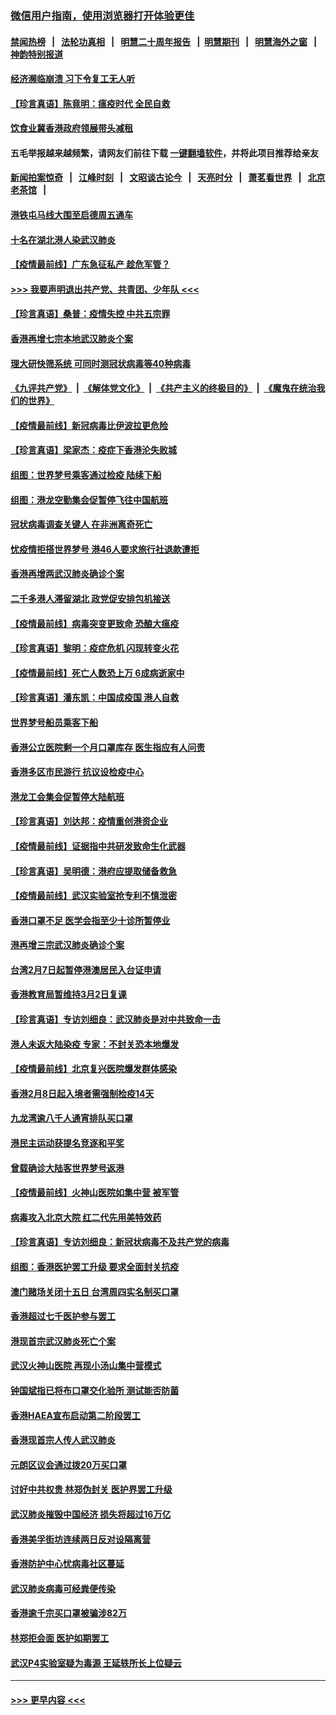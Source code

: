 ### [微信用户指南，使用浏览器打开体验更佳](https://github.com/gfw-breaker/banned-news1/blob/master/indexes/wechat-guide.md?t=0)
#### [禁闻热榜](热点新闻.md?t=0)  &nbsp;&nbsp;|&nbsp;&nbsp; [法轮功真相](https://github.com/gfw-breaker/truth/blob/master/README.md?t=0) &nbsp;&nbsp;|&nbsp;&nbsp; [明慧二十周年报告](https://github.com/gfw-breaker/mh-reports/blob/master/README.md?t=0) &nbsp;&nbsp;|&nbsp;&nbsp;[明慧期刊](https://github.com/gfw-breaker/mh-qikan) &nbsp;&nbsp;|&nbsp;&nbsp; [明慧海外之窗](https://github.com/gfw-breaker/mh-news/blob/master/README.md?t=0) &nbsp;&nbsp;|&nbsp;&nbsp; [神韵特别报道](https://github.com/gfw-breaker/mh-news/blob/master/shenyun.md?t=0)
#### [经济濒临崩溃 习下令复工无人听](../pages/nsc415/n11867269.md?t=02140622) 
#### [【珍言真语】陈竟明：瘟疫时代 全民自救](../pages/nsc415/n11866765.md?t=02140622) 
#### [饮食业冀香港政府领展带头减租](../pages/nsc415/n11864876.md?t=02140622) 
#### 五毛举报越来越频繁，请网友们前往下载 [一键翻墙软件](https://github.com/gfw-breaker/ssr-accounts)，并将此项目推荐给亲友
#### [新闻拍案惊奇](https://github.com/gfw-breaker/banned-news1/blob/master/pages/link4.md) &nbsp;&nbsp;|&nbsp;&nbsp; [江峰时刻](https://github.com/gfw-breaker/banned-news1/blob/master/pages/link4.md) &nbsp;&nbsp;|&nbsp;&nbsp; [文昭谈古论今](https://github.com/gfw-breaker/banned-news1/blob/master/pages/link4.md) &nbsp;&nbsp;|&nbsp;&nbsp; [天亮时分](https://github.com/gfw-breaker/banned-news1/blob/master/pages/link4.md) &nbsp;&nbsp;|&nbsp;&nbsp; [萧茗看世界](https://github.com/gfw-breaker/banned-news1/blob/master/pages/link4.md) &nbsp;&nbsp;|&nbsp;&nbsp; [北京老茶馆](https://github.com/gfw-breaker/banned-news1/blob/master/pages/link4.md) &nbsp;&nbsp;|&nbsp;&nbsp; 
#### [港铁屯马线大围至启德周五通车](../pages/nsc415/n11864842.md?t=02140622) 
#### [十名在湖北港人染武汉肺炎](../pages/nsc415/n11864807.md?t=02140622) 
#### [【疫情最前线】广东急征私产 趁危军管？](../pages/nsc415/n11864205.md?t=02140622) 
#### [>>> 我要声明退出共产党、共青团、少年队 <<<](https://github.com/begood0513/goodnews/blob/master/quit/letter.md) 
#### [【珍言真语】桑普：疫情失控 中共五宗罪](../pages/nsc415/n11864157.md?t=02140622) 
#### [香港再增七宗本地武汉肺炎个案](../pages/nsc415/n11862405.md?t=02140622) 
#### [理大研快筛系统 可同时测冠状病毒等40种病毒](../pages/nsc415/n11862376.md?t=02140622) 
#### [《九评共产党》](https://github.com/begood0513/9ping.md/blob/master/README.md) &nbsp;|&nbsp; [《解体党文化》](../../../../jtdwh.md/blob/master/README.md)  &nbsp;|&nbsp; [《共产主义的终极目的》](../../../../gczydzjmd.md/blob/master/README.md) &nbsp;|&nbsp; [《魔鬼在统治我们的世界》](../../../../mgztzwmdsj.md/blob/master/README.md) 
#### [【疫情最前线】新冠病毒比伊波拉更危险](../pages/nsc415/n11862199.md?t=02140622) 
#### [【珍言真语】梁家杰：疫症下香港沦失败城](../pages/nsc415/n11861588.md?t=02140622) 
#### [组图：世界梦号乘客通过检疫 陆续下船](../pages/nsc415/n11858302.md?t=02140622) 
#### [组图：港龙空勤集会促暂停飞往中国航班](../pages/nsc415/n11858190.md?t=02140622) 
#### [冠状病毒调查关键人 在非洲离奇死亡](../pages/nsc415/n11859798.md?t=02140622) 
#### [忧疫情拒搭世界梦号 港46人要求旅行社退款遭拒](../pages/nsc415/n11859849.md?t=02140622) 
#### [香港再增两武汉肺炎确诊个案](../pages/nsc415/n11859833.md?t=02140622) 
#### [二千多港人滞留湖北 政党促安排包机接送](../pages/nsc415/n11859831.md?t=02140622) 
#### [【疫情最前线】病毒突变更致命 恐酿大瘟疫](../pages/nsc415/n11859604.md?t=02140622) 
#### [【珍言真语】黎明：疫症危机 闪现转变火花](../pages/nsc415/n11859199.md?t=02140622) 
#### [【疫情最前线】死亡人数恐上万 6成病逝家中](../pages/nsc415/n11856687.md?t=02140622) 
#### [【珍言真语】潘东凯：中国成疫国 港人自救](../pages/nsc415/n11856962.md?t=02140622) 
#### [世界梦号船员乘客下船](../pages/nsc415/n11856883.md?t=02140622) 
#### [香港公立医院剩一个月口罩库存 医生指应有人问责](../pages/nsc415/n11856875.md?t=02140622) 
#### [香港多区市民游行 抗议设检疫中心](../pages/nsc415/n11856866.md?t=02140622) 
#### [港龙工会集会促暂停大陆航班](../pages/nsc415/n11856840.md?t=02140622) 
#### [【珍言真语】刘达邦：疫情重创港资企业](../pages/nsc415/n11854274.md?t=02140622) 
#### [【疫情最前线】证据指中共研发致命生化武器](../pages/nsc415/n11853087.md?t=02140622) 
#### [【珍言真语】吴明德：港府应提取储备救急](../pages/nsc415/n11852734.md?t=02140622) 
#### [【疫情最前线】武汉实验室抢专利不慎泄密](../pages/nsc415/n11850310.md?t=02140622) 
#### [香港口罩不足 医学会指至少十诊所暂停业](../pages/nsc415/n11850301.md?t=02140622) 
#### [港再增三宗武汉肺炎确诊个案](../pages/nsc415/n11850328.md?t=02140622) 
#### [台湾2月7日起暂停港澳居民入台证申请](../pages/nsc415/n11850304.md?t=02140622) 
#### [香港教育局暂维持3月2日复课](../pages/nsc415/n11850260.md?t=02140622) 
#### [【珍言真语】专访刘细良：武汉肺炎是对中共致命一击](../pages/nsc415/n11849934.md?t=02140622) 
#### [港人未返大陆染疫 专家：不封关恐本地爆发](../pages/nsc415/n11848021.md?t=02140622) 
#### [【疫情最前线】北京复兴医院爆发群体感染](../pages/nsc415/n11847626.md?t=02140622) 
#### [香港2月8日起入境者需强制检疫14天](../pages/nsc415/n11847658.md?t=02140622) 
#### [九龙湾逾八千人通宵排队买口罩](../pages/nsc415/n11847647.md?t=02140622) 
#### [港民主运动获提名竞逐和平奖](../pages/nsc415/n11847633.md?t=02140622) 
#### [曾载确诊大陆客世界梦号返港](../pages/nsc415/n11847608.md?t=02140622) 
#### [【疫情最前线】火神山医院如集中营 被军管](../pages/nsc415/n11847524.md?t=02140622) 
#### [病毒攻入北京大院 红二代先用美特效药](../pages/nsc415/n11847427.md?t=02140622) 
#### [【珍言真语】专访刘细良：新冠状病毒不及共产党的病毒](../pages/nsc415/n11847164.md?t=02140622) 
#### [组图：香港医护罢工升级 要求全面封关抗疫](../pages/nsc415/n11844107.md?t=02140622) 
#### [澳门赌场关闭十五日 台湾周四实名制买口罩](../pages/nsc415/n11845083.md?t=02140622) 
#### [香港超过七千医护参与罢工](../pages/nsc415/n11845051.md?t=02140622) 
#### [港现首宗武汉肺炎死亡个案](../pages/nsc415/n11844998.md?t=02140622) 
#### [武汉火神山医院 再现小汤山集中营模式](../pages/nsc415/n11844763.md?t=02140622) 
#### [钟国斌指已将布口罩交化验所 测试能否防菌](../pages/nsc415/n11842783.md?t=02140622) 
#### [香港HAEA宣布启动第二阶段罢工](../pages/nsc415/n11842723.md?t=02140622) 
#### [香港现首宗人传人武汉肺炎](../pages/nsc415/n11842766.md?t=02140622) 
#### [元朗区议会通过拨20万买口罩](../pages/nsc415/n11842754.md?t=02140622) 
#### [讨好中共权贵 林郑伪封关 医护界罢工升级](../pages/nsc415/n11842359.md?t=02140622) 
#### [武汉肺炎摧毁中国经济 损失将超过16万亿](../pages/nsc415/n11839723.md?t=02140622) 
#### [香港美孚街坊连续两日反对设隔离营](../pages/nsc415/n11839962.md?t=02140622) 
#### [香港防护中心忧病毒社区蔓延](../pages/nsc415/n11839933.md?t=02140622) 
#### [武汉肺炎病毒可经粪便传染](../pages/nsc415/n11839939.md?t=02140622) 
#### [香港逾千宗买口罩被骗涉82万](../pages/nsc415/n11839914.md?t=02140622) 
#### [林郑拒会面 医护如期罢工](../pages/nsc415/n11839892.md?t=02140622) 
#### [武汉P4实验室疑为毒源 王延轶所长上位疑云](../pages/nsc415/n11835543.md?t=02140622) 

----
#### [ >>> 更早内容 <<< ](../indexes/nsc415-earlier.md)
